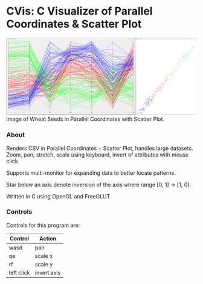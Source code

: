 # CVis: C Visualizer of Parallel Coordinates & Scatter Plot
![Parallel Coordinates with Scatter Plot](pc_scatterplot.png)
Image of Wheat Seeds in Parallel Coordinates with Scatter Plot.

### About

Renders CSV in Parallel Coordinates + Scatter Plot, handles large datasets. Zoom, pan, stretch, scale using keyboard, invert of attributes with mouse click

Supports multi-monitor for expanding data to better locate patterns.

Star below an axis denote inversion of the axis where range [0, 1] -> [1, 0].

Written in C using OpenGL and FreeGLUT.

### Controls

Controls for this program are:

| Control     | Action      |
| ----------- | ----------- |
| wasd        | pan         |
| qe          | scale x     |
| rf          | scale y     |
| left click  | invert axis |
